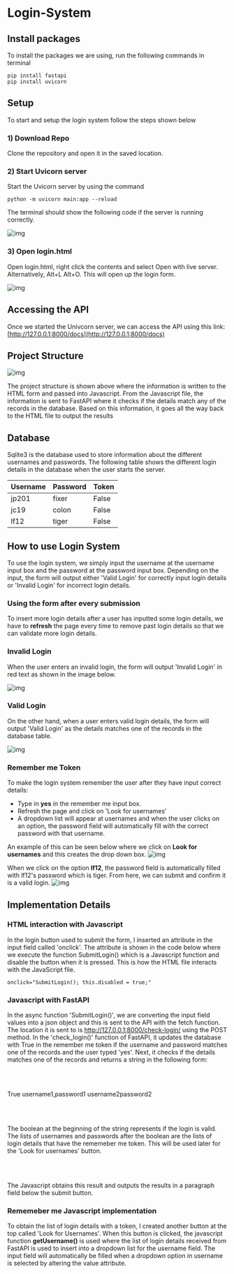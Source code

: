 # Login-System

## Install packages

To install the packages we are using, run the following commands in terminal

```
pip install fastapi
pip install uvicorn
```

## Setup 

To start and setup the login system follow the steps shown below

### 1) Download Repo

Clone the repository and open it in the saved location.

### 2) Start Uvicorn server

Start the Uvicorn server by using the command 

```
python -m uvicorn main:app --reload
```
The terminal should show the following code if the server is running correctly.

![img](https://github.com/jyc119/Login-System/blob/main/misc/univorn_server.png)

### 3) Open login.html

Open login.html, right click the contents and select Open with live server. Alternatively, Alt+L Alt+O. This will open up the login form.

![img](https://github.com/jyc119/Login-System/blob/main/misc/login-page.png)

## Accessing the API

Once we started the Univcorn server, we can access the API using this link: [http://127.0.0.1:8000/docs](http://127.0.0.1:8000/docs)

## Project Structure

![img](https://github.com/jyc119/Login-System/blob/main/misc/Project_structure.png)

The project structure is shown above where the information is written to the HTML form and passed into Javascript. From the Javascript file, the information is sent to FastAPI where it checks if the details match any of the records in the database. Based on this information, it goes all the way back to the HTML file to output the results

## Database 

Sqlite3 is the database used to store information about the different usernames and passwords. The following table shows the different login details in the database when the user starts the server.

| Username | Password |  Token  |
| -------- | -------  | ------- |
| jp201    | fixer    |  False  |
| jc19     | colon    |  False  |
| lf12     | tiger    |  False  |

## How to use Login System

To use the login system, we simply input the username at the username input box and the password at the password input box. Depending on the input, the form will output either 'Valid Login' for correctly input login details or 'Invalid Login' for incorrect login details.

### Using the form after every submission

To insert more login details after a user has inputted some login details, we have to **refresh** the page every time to remove past login details so that we can validate more login details.

### Invalid Login
When the user enters an invalid login, the form will output 'Invalid Login' in red text as shown in the image below.

![img](https://github.com/jyc119/Login-System/blob/main/misc/invalid_login.png)

### Valid Login
On the other hand, when a user enters valid login details, the form will output 'Valid Login' as the details matches one of the records in the database table.

![img](https://github.com/jyc119/Login-System/blob/main/misc/valid_login.png)

### Remember me Token
To make the login system remember the user after they have input correct details:

* Type in **yes** in the remember me input box.
* Refresh the page and click on 'Look for usernames'
* A dropdown list will appear at usernames and when the user clicks on an option, the password field will automatically fill with the correct password with that username. 

An example of this can be seen below where we click on **Look for usernames** and this creates the drop down box.
![img](https://github.com/jyc119/Login-System/blob/main/misc/dropdown_user.png)

When we click on the option **lf12**, the password field is automatically filled with lf12's password which is tiger. From here, we can submit and confirm it is a valid login. 
![img](https://github.com/jyc119/Login-System/blob/main/misc/dropdown_pass.png)

## Implementation Details

### HTML interaction with Javascript

In the login button used to submit the form, I inserted an attribute in the input field called 'onclick'. The attribute is shown in the code below where we execute the function SubmitLogin() which is a Javascript function and disable the button when it is pressed. This is how the HTML file interacts with the JavaScript file.

```
onclick="SubmitLogin(); this.disabled = true;"
```

### Javascript with FastAPI

In the async function 'SubmitLogin()', we are converting the input field values into a json object and this is sent to the API with the fetch function. The location it is sent to is http://127.0.0.1:8000/check-login/ using the POST method. In the 'check_login()' function of FastAPI, it updates the database with True in the remember me token if the username and password matches one of the records and the user typed 'yes'. Next, it checks if the details matches one of the records and returns a string in the following form:

<br><br>

True username1,password1 username2password2

<br><br>

The boolean at the beginning of the string represents if the login is valid. The lists of usernames and passwords after the boolean are the lists of login details that have the rememeber me token. This will be used later for the 'Look for usernames' button.

<br><br>

The Javascript obtains this result and outputs the results in a paragraph field below the submit button.

### Rememeber me Javascript implementation

To obtain the list of login details with a token, I created another button at the top called 'Look for Usernames'. When this button is clicked, the javascript function **getUsername()** is used where the list of login details received from FastAPI is used to insert into a dropdown list for the username field. The input field will automatically be filled when a dropdown option in username is selected by altering the value attribute.
